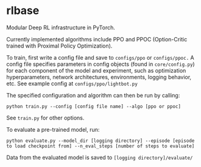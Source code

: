 # rlbase

Modular Deep RL infrastructure in PyTorch.

Currently implemented algorithms include PPO and PPOC (Option-Critic trained with Proximal Policy Optimization).

To train, first write a config file and save to `configs/ppo` or `configs/ppoc.` A config file specifies parameters in config objects (found in `core/config.py`) for each component of the model and experiment, such as optimization hyperparameters, network architectures, environments, logging behavior, etc. See example config at `configs/ppo/lightbot.py`

The specified configuration and algorithm can then be run by calling:

`python train.py --config [config file name] --algo [ppo or ppoc]`

See `train.py` for other options.

To evaluate a pre-trained model, run:

`python evaluate.py --model_dir [logging directory] --episode [episode to load checkpoint from] --n_eval_steps [number of steps to evaluate]`

Data from the evaluated model is saved to `[logging directory]/evaluate/`
